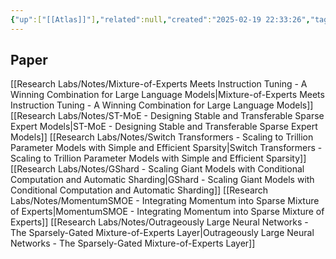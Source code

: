 ```yaml
---
{"up":["[[Atlas]]"],"related":null,"created":"2025-02-19 22:33:26","tags":["mixture_of_experts"],"dg-publish":true,"permalink":"/research-labs/maps/mixture-of-experts-moc/","dgPassFrontmatter":true}
---
```


## Paper

[[Research Labs/Notes/Mixture-of-Experts Meets Instruction Tuning - A Winning Combination for Large Language Models\|Mixture-of-Experts Meets Instruction Tuning - A Winning Combination for Large Language Models]]
[[Research Labs/Notes/ST-MoE - Designing Stable and Transferable Sparse Expert Models\|ST-MoE - Designing Stable and Transferable Sparse Expert Models]]
[[Research Labs/Notes/Switch Transformers - Scaling to Trillion Parameter Models with Simple and Efficient Sparsity\|Switch Transformers - Scaling to Trillion Parameter Models with Simple and Efficient Sparsity]]
[[Research Labs/Notes/GShard - Scaling Giant Models with Conditional Computation and Automatic Sharding\|GShard - Scaling Giant Models with Conditional Computation and Automatic Sharding]]
[[Research Labs/Notes/MomentumSMOE - Integrating Momentum into Sparse Mixture of Experts\|MomentumSMOE - Integrating Momentum into Sparse Mixture of Experts]]
[[Research Labs/Notes/Outrageously Large Neural Networks - The Sparsely-Gated Mixture-of-Experts Layer\|Outrageously Large Neural Networks - The Sparsely-Gated Mixture-of-Experts Layer]]













